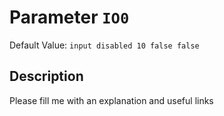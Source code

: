 # Parameter `IO0`
Default Value: `input disabled 10 false false`

## Description
Please fill me with an explanation and useful links

